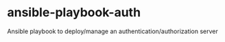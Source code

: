 ansible-playbook-auth
=====================

Ansible playbook to deploy/manage an authentication/authorization server
